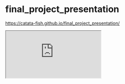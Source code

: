 # final_project_presentation

https://catata-fish.github.io/final_project_presentation/

 <iframe src="https://catata-fish.github.io/Data-Visualization-for-All-Final-Project/"></iframe> 
